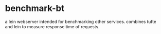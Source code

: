 # benchmark-bt
a lein webserver intended for benchmarking other services. combines tufte and lein to measure response time of requests.
